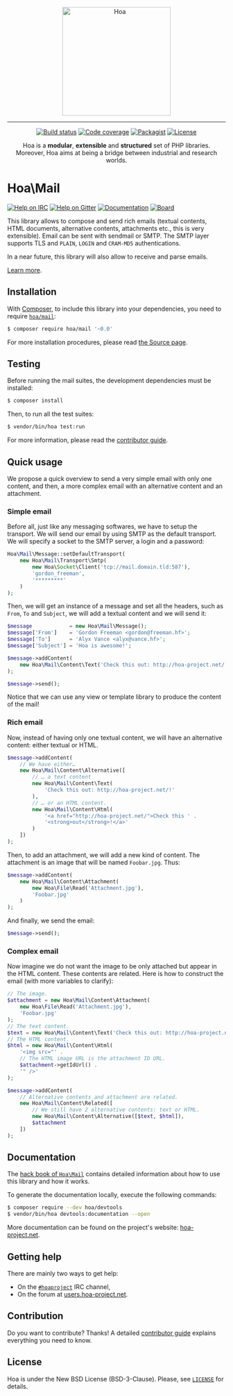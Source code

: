 <p align="center">
  <img src="https://static.hoa-project.net/Image/Hoa.svg" alt="Hoa" width="250px" />
</p>

---

<p align="center">
  <a href="https://travis-ci.org/hoaproject/Mail"><img src="https://img.shields.io/travis/hoaproject/Mail/master.svg" alt="Build status" /></a>
  <a href="https://coveralls.io/github/hoaproject/Mail?branch=master"><img src="https://img.shields.io/coveralls/hoaproject/Mail/master.svg" alt="Code coverage" /></a>
  <a href="https://packagist.org/packages/hoa/mail"><img src="https://img.shields.io/packagist/dt/hoa/mail.svg" alt="Packagist" /></a>
  <a href="https://hoa-project.net/LICENSE"><img src="https://img.shields.io/packagist/l/hoa/mail.svg" alt="License" /></a>
</p>
<p align="center">
  Hoa is a <strong>modular</strong>, <strong>extensible</strong> and
  <strong>structured</strong> set of PHP libraries.<br />
  Moreover, Hoa aims at being a bridge between industrial and research worlds.
</p>

# Hoa\Mail

[![Help on IRC](https://img.shields.io/badge/help-%23hoaproject-ff0066.svg)](https://webchat.freenode.net/?channels=#hoaproject)
[![Help on Gitter](https://img.shields.io/badge/help-gitter-ff0066.svg)](https://gitter.im/hoaproject/central)
[![Documentation](https://img.shields.io/badge/documentation-hack_book-ff0066.svg)](https://central.hoa-project.net/Documentation/Library/Mail)
[![Board](https://img.shields.io/badge/organisation-board-ff0066.svg)](https://waffle.io/hoaproject/mail)

This library allows to compose and send rich emails (textual contents, HTML
documents, alternative contents, attachments etc., this is very extensible).
Email can be sent with sendmail or SMTP. The SMTP layer supports TLS and
`PLAIN`, `LOGIN` and `CRAM-MD5` authentications.

In a near future, this library will also allow to receive and parse emails.

[Learn more](https://central.hoa-project.net/Documentation/Library/Mail).

## Installation

With [Composer](https://getcomposer.org/), to include this library into
your dependencies, you need to
require [`hoa/mail`](https://packagist.org/packages/hoa/mail):

```sh
$ composer require hoa/mail '~0.0'
```

For more installation procedures, please read [the Source
page](https://hoa-project.net/Source.html).

## Testing

Before running the mail suites, the development dependencies must be installed:

```sh
$ composer install
```

Then, to run all the test suites:

```sh
$ vendor/bin/hoa test:run
```

For more information, please read the [contributor
guide](https://hoa-project.net/Literature/Contributor/Guide.html).

## Quick usage

We propose a quick overview to send a very simple email with only one content,
and then, a more complex email with an alternative content and an attachment.

### Simple email

Before all, just like any messaging softwares, we have to setup the transport.
We will send our email by using SMTP as the default transport. We will specify a
socket to the SMTP server, a login and a password:

```php
Hoa\Mail\Message::setDefaultTransport(
    new Hoa\Mail\Transport\Smtp(
        new Hoa\Socket\Client('tcp://mail.domain.tld:587'),
        'gordon_freeman',
        '*********'
    )
);
```

Then, we will get an instance of a message and set all the headers, such as
`From`, `To` and `Subject`, we will add a textual content and we will send it:

```php
$message            = new Hoa\Mail\Message();
$message['From']    = 'Gordon Freeman <gordon@freeman.hf>';
$message['To']      = 'Alyx Vance <alyx@vance.hf>';
$message['Subject'] = 'Hoa is awesome!';

$message->addContent(
    new Hoa\Mail\Content\Text('Check this out: http://hoa-project.net/!')
);

$message->send();
```

Notice that we can use any view or template library to produce the content of
the mail!

### Rich email

Now, instead of having only one textual content, we will have an alternative
content: either textual or HTML.

```php
$message->addContent(
    // We have either…
    new Hoa\Mail\Content\Alternative([
        // … a text content
        new Hoa\Mail\Content\Text(
            'Check this out: http://hoa-project.net/!'
        ),
        // … or an HTML content.
        new Hoa\Mail\Content\Html(
            '<a href="http://hoa-project.net/">Check this ' .
            '<strong>out</strong>!</a>'
        )
    ])
);
```

Then, to add an attachment, we will add a new kind of content. The attachment is
an image that will be named `Foobar.jpg`. Thus:

```php
$message->addContent(
    new Hoa\Mail\Content\Attachment(
        new Hoa\File\Read('Attachment.jpg'),
        'Foobar.jpg'
    )
);
```

And finally, we send the email:

```php
$message->send();
```

### Complex email

Now imagine we do not want the image to be only attached but appear in the HTML
content. These contents are related. Here is how to construct the email (with
more variables to clarify):

```php
// The image.
$attachment = new Hoa\Mail\Content\Attachment(
    new Hoa\File\Read('Attachment.jpg'),
    'Foobar.jpg'
);
// The text content.
$text = new Hoa\Mail\Content\Text('Check this out: http://hoa-project.net/!');
// The HTML content.
$html = new Hoa\Mail\Content\Html(
    '<img src="' .
    // The HTML image URL is the attachment ID URL.
    $attachment->getIdUrl() .
    '" />'
);

$message->addContent(
    // Alternative contents and attachment are related.
    new Hoa\Mail\Content\Related([
        // We still have 2 alternative contents: text or HTML.
        new Hoa\Mail\Content\Alternative([$text, $html]),
        $attachment
    ])
);
```

## Documentation

The
[hack book of `Hoa\Mail`](https://central.hoa-project.net/Documentation/Library/Mail) contains
detailed information about how to use this library and how it works.

To generate the documentation locally, execute the following commands:

```sh
$ composer require --dev hoa/devtools
$ vendor/bin/hoa devtools:documentation --open
```

More documentation can be found on the project's website:
[hoa-project.net](https://hoa-project.net/).

## Getting help

There are mainly two ways to get help:

  * On the [`#hoaproject`](https://webchat.freenode.net/?channels=#hoaproject)
    IRC channel,
  * On the forum at [users.hoa-project.net](https://users.hoa-project.net).

## Contribution

Do you want to contribute? Thanks! A detailed [contributor
guide](https://hoa-project.net/Literature/Contributor/Guide.html) explains
everything you need to know.

## License

Hoa is under the New BSD License (BSD-3-Clause). Please, see
[`LICENSE`](https://hoa-project.net/LICENSE) for details.
